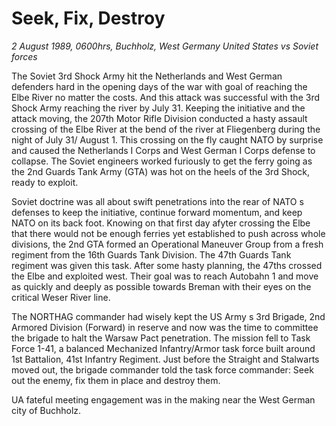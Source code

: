 # Seek, Fix, Destroy

*2 August 1989, 0600hrs, Buchholz, West Germany   United States vs Soviet forces*



The Soviet 3rd Shock Army hit the Netherlands and West German defenders hard in the opening days of the war with goal of reaching the Elbe River no matter the costs.  And this attack was successful with the 3rd Shock Army reaching the river by July 31.  Keeping the initiative and the attack moving, the 207th Motor Rifle Division conducted a hasty assault crossing of the Elbe River at the bend of the river at Fliegenberg during the night of July 31/ August 1.  This  crossing on the fly  caught NATO by surprise and caused the Netherlands I Corps and West German I Corps defense to collapse. The Soviet engineers worked furiously to get the ferry going as the 2nd Guards Tank Army (GTA) was hot on the heels of the 3rd Shock, ready to exploit. 

Soviet doctrine was all about swift penetrations into the rear of NATO s defenses to keep the initiative, continue forward momentum, and keep NATO on its back foot.  Knowing on that first day afyter crossing the Elbe that there would not be enough ferries yet established to push across whole divisions, the 2nd GTA formed an Operational Maneuver Group from a fresh regiment from the 16th Guards Tank Division.  The 47th Guards Tank regiment was given this task.  After some hasty planning, the 47ths crossed the Elbe and exploited west.  Their goal was to reach Autobahn 1 and move as quickly and deeply as possible towards Breman with their eyes on the critical Weser River line. 

The NORTHAG commander had wisely kept the US Army s 3rd Brigade, 2nd Armored Division (Forward) in reserve and now was the time to committee the brigade to halt the Warsaw Pact penetration.   The mission fell to Task Force 1-41, a balanced Mechanized Infantry/Armor task force built around 1st Battalion, 41st Infantry Regiment.  Just before the  Straight and Stalwarts  moved out, the brigade commander told the task force commander:  Seek out the enemy, fix them in place and destroy them.   

UA fateful meeting engagement was in the making near the West German city of Buchholz.
